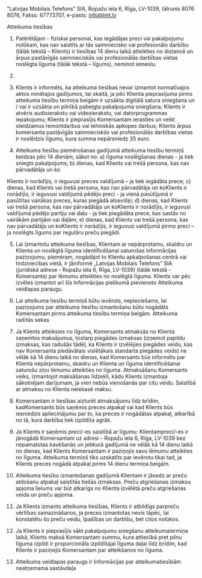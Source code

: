 ”Latvijas Mobilais Telefons” SIA, Ropažu iela 6, Rīga, LV-1039, tālrunis 8076 8076, Fakss: 67773707, e-pasts: info@lmt.lv 
 
Atteikuma tiesības 

1.	Patērētājam - fiziskai personai, kas iegādājas preci vai pakalpojumu nolūkam, kas nav saistīts ar tās saimniecisko vai profesionālo darbību (tālāk tekstā – Klients) ir tiesības 14 dienu laikā atteikties no distancē un ārpus pastāvīgās saimnieciskās vai profesionālās darbības vietas noslēgta līguma (tālāk tekstā – līgums), neminot iemeslu.
2.	
3.	Klients ir informēts, ka atteikuma tiesības nevar izmantot normatīvajos aktos minētajos gadījumos, tai skaitā, ja pēc Klienta pieprasījuma pirms atteikuma tiesību termiņa beigām ir uzsākta digitālā satura sniegšana un / vai ir uzsākta un pilnībā pabeigta pakalpojuma sniegšana; Klients ir atvēris audioierakstu vai videoierakstu, vai datorprogrammas iepakojumu; Klients ir pieprasījis Komersantam ierasties un veikt steidzamus remontdarbus vai tehniskās apkopes darbus; Klients ārpus komersanta pastāvīgās saimnieciskās vai profesionālās darbības vietas ir noslēdzis līgumu, kura summa nepārsniedz 35 euro.

4.	Atteikuma tiesību piemērošanas gadījumā atteikuma tiesību termiņš beidzas pēc 14 dienām, sākot no:
a)	līguma noslēgšanas dienas - ja tiek sniegts pakalpojums;
b)	dienas, kad Klients vai trešā persona, kas nav pārvadātājs un ko

Klients ir norādījis, ir ieguvusi preces valdījumā – ja tiek iegādāta prece;
c)	dienas, kad Klients vai trešā persona, kas nav pārvadātājs un koKlients ir norādījis, ir ieguvusi valdījumā pēdējo preci - ja vienā pasūtījumā ir pasūtītas vairākas preces, kuras piegādā atsevišķi; 
d)	dienas, kad Klients vai trešā persona, kas nav pārvadātājs un koKlients ir norādījis, ir ieguvusi valdījumā pēdējo partiju vai daļu - ja tiek piegādāta prece, kas sastāv no vairākām partijām vai daļām; 
e)	dienas, kad Klients vai trešā persona, kas nav pārvadātājs un koKlients ir norādījis, ir ieguvusi valdījumā pirmo preci – ja noslēgts līgums par regulāru preču piegādi.

5.	Lai izmantotu atteikuma tiesības, Klientam ar nepārprotamu, skaidru un Klienta un noslēgtā līguma identificēšanai saturošas informācijas paziņojumu, piemēram, nogādājot to Klientu apkalpošanas centrā vai tirdzniecības vietā, ir jāinformē „Latvijas Mobilais Telefons” SIA (juridiskā adrese - Ropažu iela 6, Rīga, LV-1039) (tālāk tekstā - Komersants) par lēmumu atteikties no noslēgtā līguma. Klients var pēc izvēles izmantot arī šīs Informācijas pielikumā pievienoto Atteikuma veidlapas paraugu.

6.	Lai atteikuma tiesību termiņš būtu ievērots, nepieciešams, lai paziņojums par atteikuma tiesību izmantošanu būtu nogādāts Komersantam pirms atteikuma tiesību termiņa beigām.
 Atteikuma radītās sekas  

7.	Ja Klients atteiksies no līguma, Komersants atmaksās no Klienta saņemtos maksājumus, tostarp piegādes izmaksas (izņemot papildu izmaksas, kas radušās tādēļ, ka Klients ir izvēlējies piegādes veidu, kas nav Komersanta piedāvātais vislētākais standarta piegādes veids) ne vēlāk kā 14 dienu laikā no dienas, kad Komersants būs informēts par Klienta nepārprotamu, skaidru un Klienta un līguma identificēšanai saturošu ziņu lēmumu atteikties no līguma. Atmaksāšanu Komersants veiks, izmantojot maksāšanas līdzekli, kādu Klients izmantoja sākotnējam darījumam, ja vien nebūs vienošanās par citu veidu. Saistībā ar atmaksu no Klienta neiekasē maksu.

8.	Komersantam ir tiesības aizturēt atmaksājumu līdz brīdim, kadKomersants būs saņēmis preces atpakaļ vai kad Klients būs iesniedzis apliecinājumu par to, ka preces ir nogādātas atpakaļ, atkarībā no tā, kura darbība tiek izpildīta agrāk.

9.	Ja Klients ir saņēmis preci/-es saistībā ar līgumu: Klientampreci/-es ir jānogādā Komersantam uz adresi – Ropažu iela 6, Rīga, LV-1039 bez nepamatotas kavēšanās un jebkurā gadījumā ne vēlāk kā 14 dienu laikā no dienas, kad Klients Komersantam ir paziņojis savu lēmumu atteikties no līguma. Atteikuma termiņš tiks uzskatīts par ievērotu tikai tad, ja Klients preces nogādā atpakaļ pirms 14 dienu termiņa beigām.

10.	Atteikuma tiesību izmantošanas gadījumā Klientam ir jāsedz ar preču atdošanu atpakaļ saistītās tiešās izmaksas. Preču atgriešanas izmaksu apjoma lielums var būt atkarīgs no Klienta izvēlētā preču atgriešanas veida un preču apjoma.

11.	Ja Klients izmanto atteikuma tiesības, Klients ir atbildīgs parpreču vērtības samazināšanos, ja preces izmantotas nevis tāpēc, lai konstatētu šo preču veidu, īpašības un darbību, bet citos nolūkos.
12.	Ja Klients ir pieprasījis sākt pakalpojumu sniegšanu atteikumatermiņa laikā, Klients maksā Komersantam summu, kura attiecībā pret pilnu līguma izpildi ir proporcionāla izpildītajai līguma daļai līdz brīdim, kad Klients ir paziņojis Komersantam par atteikšanos no līguma.
13.	Atteikuma veidlapas paraugs ir Informācijas par atteikumatiesībām neatņemama sastāvdaļa
 
 
